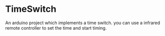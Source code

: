 TimeSwitch
==========

An arduino project which implements a time switch.
you can use a infrared remote controller to set the time and start timing.
